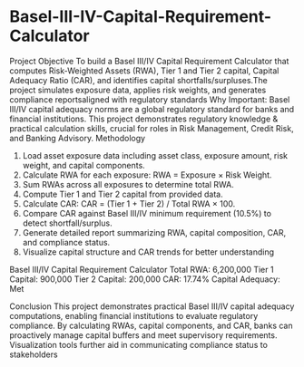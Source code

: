 # Basel-III-IV-Capital-Requirement-Calculator
 Project Objective
 To build a Basel III/IV Capital Requirement Calculator that computes Risk-Weighted Assets (RWA), Tier 1 and Tier 2 capital, Capital Adequacy Ratio (CAR), and identifies capital shortfalls/surpluses.The project simulates exposure data, applies risk weights, and generates compliance reportsaligned with regulatory standards
Why Important:
Basel III/IV capital adequacy norms are a global regulatory standard for banks and financial institutions.
This project demonstrates regulatory knowledge & practical calculation skills, crucial for roles in Risk Management, Credit Risk, and Banking Advisory.
 Methodology
 1. Load asset exposure data including asset class, exposure amount, risk weight, and capital
 components.
 2. Calculate RWA for each exposure: RWA = Exposure × Risk Weight.
 3. Sum RWAs across all exposures to determine total RWA.
 4. Compute Tier 1 and Tier 2 capital from provided data.
 5. Calculate CAR: CAR = (Tier 1 + Tier 2) / Total RWA × 100.
 6. Compare CAR against Basel III/IV minimum requirement (10.5%) to detect shortfall/surplus.
 7. Generate detailed report summarizing RWA, capital composition, CAR, and compliance status.
 8. Visualize capital structure and CAR trends for better understanding

Basel III/IV Capital Requirement Calculator
 Total RWA: 6,200,000
 Tier 1 Capital: 900,000
 Tier 2 Capital: 200,000
 CAR: 17.74%
 Capital Adequacy: Met 

 Conclusion
 This project demonstrates practical Basel III/IV capital adequacy computations, enabling financial institutions to evaluate regulatory compliance. By calculating RWAs, capital components, and CAR, banks can proactively manage capital buffers and meet supervisory requirements. Visualization tools further aid in communicating compliance status to stakeholders
